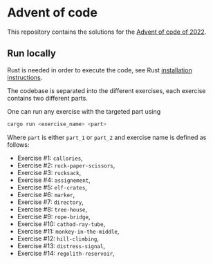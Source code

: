 # Advent of code

This repository contains the solutions for the [Advent of code of 2022](https://adventofcode.com/2022).

## Run locally

Rust is needed in order to execute the code, see Rust [installation instructions](https://www.rust-lang.org/tools/install).

The codebase is separated into the different exercises, each exercise contains two different parts.

One can run any exercise with the targeted part using

```bash
cargo run <exercise_name> <part>
```

Where `part` is either `part_1` or `part_2` and exercise name is defined as follows:

- Exercise #1: `callories`,
- Exercise #2: `rock-paper-scissors`,
- Exercise #3: `rucksack`,
- Exercise #4: `assignement`,
- Exercise #5: `elf-crates`,
- Exercise #6: `marker`,
- Exercise #7: `directory`,
- Exercise #8: `tree-house`,
- Exercise #9: `rope-bridge`,
- Exercise #10: `cathod-ray-tube`,
- Exercise #11: `monkey-in-the-middle`,
- Exercise #12: `hill-climbing`,
- Exercise #13: `distress-signal`,
- Exercise #14: `regolith-reservoir`,
